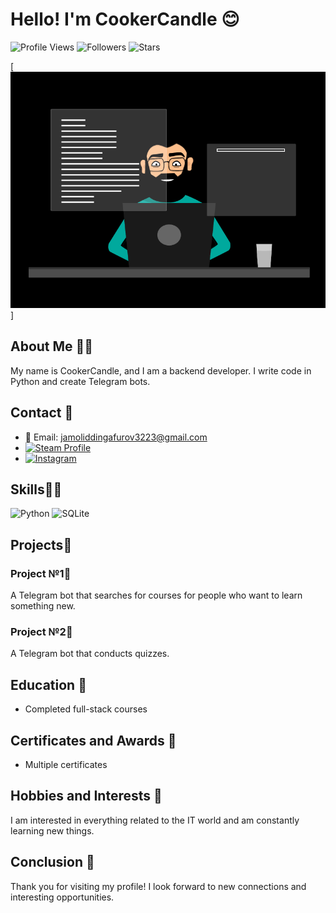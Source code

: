 # Hello! I'm CookerCandle 😊

![Profile Views](https://komarev.com/ghpvc/?username=CookerCandle&color=blue)
![Followers](https://img.shields.io/github/followers/CookerCandle?label=Followers&style=social)
![Stars](https://img.shields.io/github/stars/CookerCandle?label=Stars&style=social)

[![header](https://github.com/CookerCandle/CookerCandle/blob/main/assets/developer.gif)]
## About Me 👨‍🦱
My name is CookerCandle, and I am a backend developer. I write code in Python and create Telegram bots.

## Contact 📲
- 📧 Email: jamoliddingafurov3223@gmail.com
- [![Steam Profile](https://img.shields.io/badge/Steam-000000?style=for-the-badge&logo=steam&logoColor=white)](https://steamcommunity.com/id/CookerCandle)
- [![Instagram](https://img.shields.io/badge/Instagram-E4405F?style=for-the-badge&logo=instagram&logoColor=white)](https://instagram.com/CookerCandle)

## Skills👨‍💻
![Python](https://img.shields.io/badge/Python-3776AB?style=for-the-badge&logo=python&logoColor=yellow)
![SQLite](https://img.shields.io/badge/SQLite-003B57?style=for-the-badge&logo=sqlite&logoColor=white)

## Projects🐍
### Project №1🤖
A Telegram bot that searches for courses for people who want to learn something new.

### Project №2🤖
A Telegram bot that conducts quizzes.

## Education 📖
- Completed full-stack courses

## Certificates and Awards 📜
- Multiple certificates

## Hobbies and Interests 🍃
I am interested in everything related to the IT world and am constantly learning new things.

## Conclusion 👏
Thank you for visiting my profile! I look forward to new connections and interesting opportunities.
